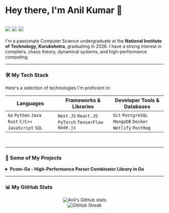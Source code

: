 # Hey there, I'm Anil Kumar 👋

<a href="https://linkedin.com/in/uneel"><img src="https://img.shields.io/badge/linkedin-%230077B5.svg?&style=for-the-badge&logo=linkedin&logoColor=white" /></a>
<a href="https://github.com/BlackBuck"><img src="https://img.shields.io/badge/github-%23121011.svg?&style=for-the-badge&logo=github&logoColor=white" /></a>
<a href="mailto:anilkumarpanwar2929@gmail.com"><img src="https://img.shields.io/badge/Gmail-D14836?style=for-the-badge&logo=gmail&logoColor=white" /></a>
---

I'm a passionate Computer Science undergraduate at the **National Institute of Technology, Kurukshetra**, graduating in 2026. I have a strong interest in compilers, chaos theory, dynamical systems, and high-performance computing.

---

### 🛠️ My Tech Stack

Here's a selection of technologies I'm proficient in:

| Languages                                       | Frameworks & Libraries                          | Developer Tools & Databases                            |
| ----------------------------------------------- | ----------------------------------------------- | ------------------------------------------------------ |
| `Go` `Python` `Java` `Rust` `C/C++` `JavaScript` `SQL` | `Next.JS` `React.JS` `PyTorch` `TensorFlow` `Node.js` | `Git` `PostgreSQL` `MongoDB` `Docker` `Netlify` `PostHog` |

<br/>

---

### 🚀 Some of My Projects

<details>
<summary><b>Pcom-Go - High-Performance Parser Combinator Library in Go</b></summary>

- **Description**: An engineered high-performance parser combinator library in Go that has received 10+ GitHub stars.
- **Key Features**:
    - Architected a checkpoint/rollback system to boost developer productivity in complex parsing scenarios.
    - Improved performance by **3x** in nested parsers by reducing memory allocations and avoiding redundant copies.
    - Enhanced the developer experience with color-coded error messages and full backtracking support.
- **Tech**: `Go`
- **[Source Code](https://github.com/BlackBuck/pcom-go)** 

</details>

---

### 📊 My GitHub Stats

<p align="center">
  <img src="https://github-readme-stats.vercel.app/api?username=BlackBuck&show_icons=true&theme=radical" alt="Anil's GitHub stats" /><br/>
  <img src="https://streak-stats.demolab.com?user=BlackBuck&theme=radical" alt="GitHub Streak" />
</p>
